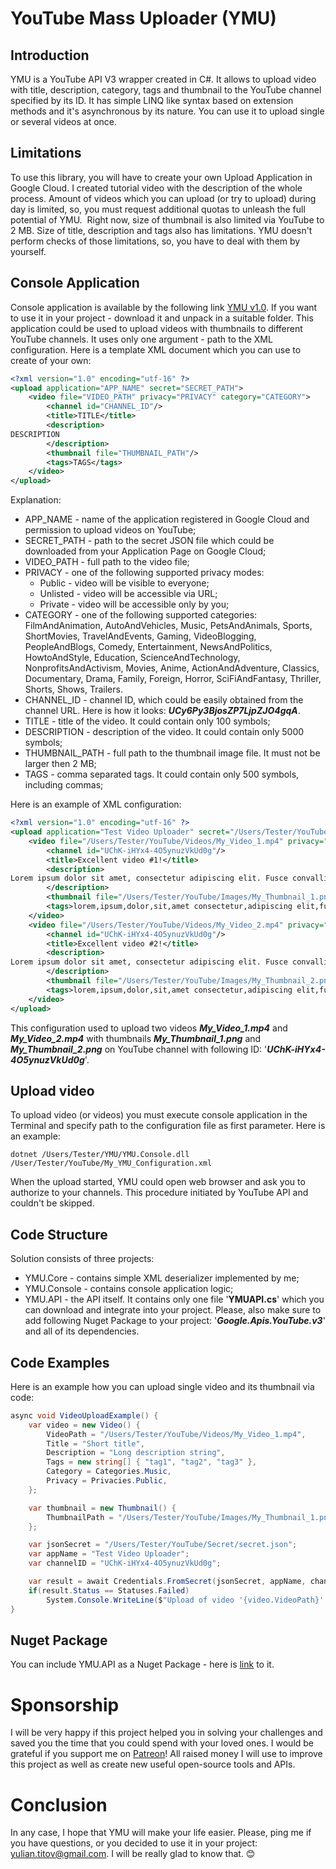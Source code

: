 # YouTube Mass Uploader (YMU)
## Introduction
YMU is a YouTube API V3 wrapper created in C#. It allows to upload video with title, description, category, tags and thumbnail to the YouTube channel specified by its ID. It has simple LINQ like syntax based on extension methods and it's asynchronous by its nature. You can use it to upload single or several videos at once. 
## Limitations
To use this library, you will have to create your own Upload Application in Google Cloud. I created tutorial video with the description of the whole process.
Amount of videos which you can upload (or try to upload) during day is limited, so, you must request additional quotas to unleash the full potential of YMU. 
Right now, size of thumbnail is also limited via YouTube to 2 MB. Size of title, description and tags also has limitations. YMU doesn't perform checks of those limitations, so, you have to deal with them by yourself.
## Console Application
Console application is available by the following link [YMU v1.0](https://drive.google.com/file/d/1UGohzl4tmyR1mUI8Cva-ijrBD0h7-wjA/view?usp=sharing).
If you want to use it in your project - download it and unpack in a suitable folder. This application could be used to upload videos with thumbnails to different YouTube channels. It uses only one argument - path to the XML configuration.
Here is a template XML document which you can use to create of your own:
```XML
<?xml version="1.0" encoding="utf-16" ?>
<upload application="APP_NAME" secret="SECRET_PATH">
    <video file="VIDEO_PATH" privacy="PRIVACY" category="CATEGORY">
        <channel id="CHANNEL_ID"/>
        <title>TITLE</title>
        <description>
DESCRIPTION
        </description>
        <thumbnail file="THUMBNAIL_PATH"/>         
        <tags>TAGS</tags>
    </video>
</upload>
```
Explanation:
- APP_NAME - name of the application registered in Google Cloud and permission to upload videos on YouTube;
- SECRET_PATH - path to the secret JSON file which could be downloaded from your Application Page on Google Cloud;
- VIDEO_PATH - full path to the video file;
- PRIVACY - one of the following supported privacy modes:
  - Public - video will be visible to everyone;
  - Unlisted - video will be accessible via URL;
  - Private - video will be accessible only by you;
- CATEGORY - one of the following supported categories: FilmAndAnimation, AutoAndVehicles, Music, PetsAndAnimals, Sports, ShortMovies, TravelAndEvents, Gaming, VideoBlogging, PeopleAndBlogs, Comedy, Entertainment, NewsAndPolitics, HowtoAndStyle, Education, ScienceAndTechnology, NonprofitsAndActivism, Movies, Anime, ActionAndAdventure, Classics, Documentary, Drama, Family, Foreign, Horror, SciFiAndFantasy, Thriller, Shorts, Shows, Trailers.
- CHANNEL_ID - channel ID, which could be easily obtained from the channel URL. Here is how it looks: ***UCy6Py3BjosZP7LjpZJO4gqA***.
- TITLE - title of the video. It could contain only 100 symbols;
- DESCRIPTION - description of the video. It could contain only 5000 symbols;
- THUMBNAIL_PATH - full path to the thumbnail image file. It must not be larger then 2 MB;
- TAGS - comma separated tags. It could contain only 500 symbols, including commas;

Here is an example of XML configuration:
```XML
<?xml version="1.0" encoding="utf-16" ?>
<upload application="Test Video Uploader" secret="/Users/Tester/YouTube/Secret/secret.json">
    <video file="/Users/Tester/YouTube/Videos/My_Video_1.mp4" privacy="Public" category="Entertainment">
        <channel id="UChK-iHYx4-4O5ynuzVkUd0g"/>
        <title>Excellent video #1!</title>
        <description>
Lorem ipsum dolor sit amet, consectetur adipiscing elit. Fusce convallis eros nunc, vel molestie tortor blandit sed. Vestibulum eget aliquet odio. Integer eu volutpat lacus, vel finibus leo. Mauris non vehicula purus.  
        </description>
        <thumbnail file="/Users/Tester/YouTube/Images/My_Thumbnail_1.png"/>         
        <tags>lorem,ipsum,dolor,sit,amet consectetur,adipiscing elit,fusce convallis eros,nunc vel molestie tortor, blandit sed vestibulum</tags>
    </video>
    <video file="/Users/Tester/YouTube/Videos/My_Video_2.mp4" privacy="Public" category="Entertainment">
        <channel id="UChK-iHYx4-4O5ynuzVkUd0g"/>
        <title>Excellent video #2!</title>
        <description>
Lorem ipsum dolor sit amet, consectetur adipiscing elit. Fusce convallis eros nunc, vel molestie tortor blandit sed. Vestibulum eget aliquet odio. Integer eu volutpat lacus, vel finibus leo. Mauris non vehicula purus.  
        </description>
        <thumbnail file="/Users/Tester/YouTube/Images/My_Thumbnail_2.png"/>         
        <tags>lorem,ipsum,dolor,sit,amet consectetur,adipiscing elit,fusce convallis eros,nunc vel molestie tortor, blandit sed vestibulum</tags>
    </video>  
</upload>
```
This configuration used to upload two videos ***My_Video_1.mp4*** and ***My_Video_2.mp4*** with thumbnails ***My_Thumbnail_1.png*** and ***My_Thumbnail_2.png*** on YouTube channel with following ID: '***UChK-iHYx4-4O5ynuzVkUd0g***'. 
## Upload video
To upload video (or videos) you must execute console application in the Terminal and specify path to the configuration file as first parameter. Here is an example:
```
dotnet /Users/Tester/YMU/YMU.Console.dll /User/Tester/YouTube/My_YMU_Configuration.xml 
```
When the upload started, YMU could open web browser and ask you to authorize to your channels. This procedure initiated by YouTube API and couldn't be skipped.

## Code Structure
Solution consists of three projects:
- YMU.Core - contains simple XML deserializer implemented by me;
- YMU.Console - contains console application logic;
- YMU.API - the API itself. It contains only one file '**YMUAPI.cs**' which you can download and integrate into your project. Please, also make sure to add following Nuget Package to your project: '***Google.Apis.YouTube.v3***' and all of its dependencies.

## Code Examples
Here is an example how you can upload single video and its thumbnail via code:
```C#
async void VideoUploadExample() {
    var video = new Video() {
        VideoPath = "/Users/Tester/YouTube/Videos/My_Video_1.mp4",
        Title = "Short title",
        Description = "Long description string",
        Tags = new string[] { "tag1", "tag2", "tag3" },
        Category = Categories.Music,
        Privacy = Privacies.Public,
    };

    var thumbnail = new Thumbnail() {
        ThumbnailPath = "/Users/Tester/YouTube/Images/My_Thumbnail_1.png",
    };

    var jsonSecret = "/Users/Tester/YouTube/Secret/secret.json";
    var appName = "Test Video Uploader";
    var channelID = "UChK-iHYx4-4O5ynuzVkUd0g";

    var result = await Credentials.FromSecret(jsonSecret, appName, channelID).Authorize().Upload(video).Upload(thumbnail);
    if(result.Status == Statuses.Failed)
        System.Console.WriteLine($"Upload of video '{video.VideoPath}' is  failed due to error: {result.Error}!");
}
```
## Nuget Package
You can include YMU.API as a Nuget Package - here is [link](https://www.nuget.org/packages/YouTube.Mass.Uploader/) to it.
# Sponsorship
I will be very happy if this project helped you in solving your challenges and saved you the time that you could spend with your loved ones. I would be grateful if you support me on [Patreon](https://www.patreon.com/yulian_titov?fan_landing=true)! All raised money I will use to improve this project as well as create new useful open-source tools and APIs.
# Conclusion
In any case, I hope that YMU will make your life easier. Please, ping me if you have questions, or you decided to use it in your project: [yulian.titov@gmail.com](yulian.titov@gmail.com). I will be really glad to know that. 😊 
